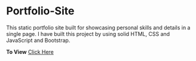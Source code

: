 # Portfolio-Site
This static portfolio site built for showcasing personal skills and details in a single page. I have built this project by using solid HTML, CSS and JavaScript and Bootstrap.

<strong>To View</strong> [Click Here](http://static-portfolio-site.epizy.com/?i=1)
